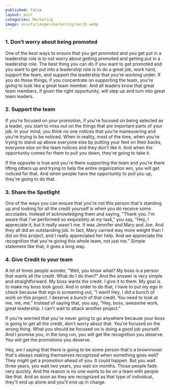 ```yaml
---
published: false
layout: post
categories: Marketing
image: assets/images/marketing/mar15.webp
---
```


### 1.	Don’t worry about being promoted
One of the best ways to ensure that you get promoted and you get put in a leadership role is to not worry about getting promoted and getting put in a leadership role. The best thing you can do if you want to get promoted and you want to get put into a leadership role is to do a great job, work hard, support the team, and support the leadership that you're working under. If you do those things, if you concentrate on supporting the team, you're going to look like a great team member. And all leaders know that great team members, if given the right opportunity, will step up and turn into great team leaders.

### 2.	Support the team
If you're focused on your promotion, if you're focused on being selected as a leader, you start to miss out on the things that are important parts of your job. In your mind, you think no one notices that you're maneuvering and you're trying to be noticed. When in reality, most of the time, when you're trying to stand up above everyone else by putting your feet on their backs, everyone else on the team notices and they don't like it. And when the opportunity comes for them to pull you down, they're going to take it.

If the opposite is true and you're there supporting the team and you're there lifting others up and trying to help the entire organization win, you will get noticed for that. And when people have the opportunity to pull you up, they're going to do that.

### 3.	Share the Spotlight
One of the ways you can ensure that you're not this person that's standing up and looking for all the credit yourself is when you do receive some accolades. Instead of acknowledging them and saying, "Thank you. I'm aware that I've performed so exquisitely at my task," you say, "Hey, I appreciate it, but it really wasn't me. It was Jennifer and Mary and Joe. And they all did an outstanding job. In fact, Mary carried way more weight than I did on this project, and I really appreciated her help. And we appreciate the recognition that you're giving this whole team, not just me." Simple statement like that, it goes a long way.

### 4.	Give Credit to your team
A lot of times people wonder, "Well, you know what? My boss is a person that wants all the credit. What do I do then?" And the answer is very simple and straightforward. My boss wants the credit. I give it to them. My goal is to make my boss look good. And in order to do that, I have to put my ego in check because that ego is screaming out, "I want! Hey, I did a bunch of work on this project. I deserve a bunch of that credit. You need to look at me, me, me." Instead of saying that, you say, "Hey, boss, awesome work, great leadership. I can't wait to attack another project."

If you're worried that you're never going to go anywhere because your boss is going to get all the credit, don't worry about that. You're focused on the wrong thing. What you should be focused on is doing a good job yourself. And I promise you, in the long run, you will get the recognition you deserve. You will get the promotions you deserve.

Hey, am I saying that there is going to be some person that's a brownnoser that's always making themselves recognized when something goes well? They might get a promotion ahead of you. It could happen. But you wait three years, you wait two years, you wait six months. Those people fade very quickly. And the reason is no one wants to be on a team with people like that. And as soon as they are recognized as that type of individual, they'll end up alone and you'll end up in charge.
